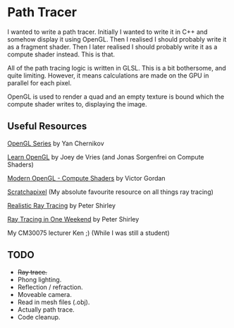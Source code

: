 # Path Tracer

I wanted to write a path tracer. Initially I wanted to write it in C++ and somehow display it using OpenGL. Then I realised I should probably write it as a fragment shader. Then I later realised I should probably write it as a compute shader instead. This is that.

All of the path tracing logic is written in GLSL. This is a bit bothersome, and quite limiting. However, it means calculations are made on the GPU in parallel for each pixel.

OpenGL is used to render a quad and an empty texture is bound which the compute shader writes to, displaying the image.

## Useful Resources
[OpenGL Series](https://www.youtube.com/playlist?list=PLlrATfBNZ98foTJPJ_Ev03o2oq3-GGOS2) by Yan Chernikov

[Learn OpenGL](https://learnopengl.com/) by Joey de Vries (and Jonas Sorgenfrei on Compute Shaders)

[Modern OpenGL - Compute Shaders](https://www.youtube.com/watch?v=nF4X9BIUzx0) by Victor Gordan

[Scratchapixel](https://www.scratchapixel.com/) (My absolute favourite resource on all things ray tracing)

[Realistic Ray Tracing](https://www.amazon.co.uk/Realistic-Ray-Tracing-Peter-Shirley/dp/1568811101) by Peter Shirley

[Ray Tracing in One Weekend](https://raytracing.github.io/books/RayTracingInOneWeekend.html) by Peter Shirley

My CM30075 lecturer Ken ;) (While I was still a student)

## TODO
- ~~Ray trace.~~
- Phong lighting.
- Reflection / refraction.
- Moveable camera.
- Read in mesh files (.obj).
- Actually path trace.
- Code cleanup.